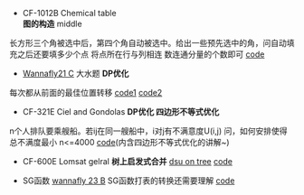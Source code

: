 + CF-1012B Chemical table  
**图的构造** middle

长方形三个角被选中后，第四个角自动被选中。给出一些预先选中的角，问自动填充之后还要填多少个点
将点所在行与列相连 数连通分量的个数即可
[code](https://github.com/RandomVar/ACM/blob/master/cf%E6%9D%82%E9%A2%98/1012BChemicaltable(%E5%9B%BE%E7%9A%84%E6%9E%84%E9%80%A0).cpp)

+ [Wannafly21 C](https://www.nowcoder.com/acm/contest/159/C) 大水题
**DP优化**

每次都从前面的最佳位置转移
[code1](https://github.com/RandomVar/ACM/blob/master/dp%E4%B8%93%E9%A2%98/%E5%A4%A7%E6%B0%B4%E9%A2%98.cpp)
[code2](https://github.com/RandomVar/ACM/blob/master/dp%E4%B8%93%E9%A2%98/%E5%A4%A7%E6%B0%B4%E9%A2%982.cpp)

+ CF-321E Ciel and Gondolas
**DP优化 四边形不等式优化**

n个人排队要乘艘船。若ij在同一艘船中，i对j有不满意度U(i,j)
问，如何安排使得总不满度最小 n<=4000
[code](https://github.com/RandomVar/ACM/blob/master/cf%E6%9D%82%E9%A2%98/321E(dp%E4%BC%98%E5%8C%96).cpp)(内含四边形不等式优化的讲解~)

+ CF-600E Lomsat gelral
**树上启发式合并**
[dsu on tree](http://codeforces.com/blog/entry/44351)
[code](https://github.com/RandomVar/ACM/blob/master/%E6%95%B0%E6%8D%AE%E7%BB%93%E6%9E%84/CF600ELomsat%20gelral(dsu%20on%20tree).cpp)

+ SG函数 [wannafly 23 B](https://www.nowcoder.com/acm/contest/161/B)
SG函数打表的转换还需要理解
[code]()